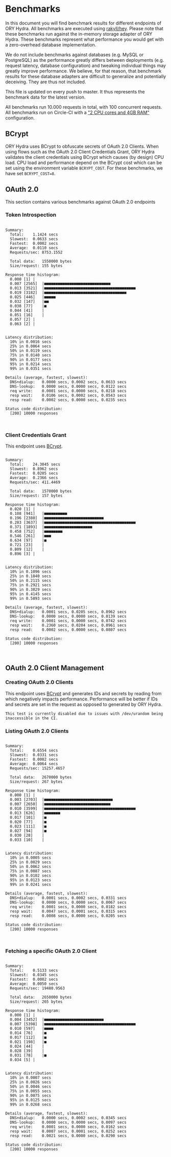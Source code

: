 # Benchmarks

In this document you will find benchmark results for different endpoints of ORY Hydra. All benchmarks are executed
using [rakyll/hey](https://github.com/rakyll/hey). Please note that these benchmarks run against the in-memory storage
adapter of ORY Hydra. These benchmarks represent what performance you would get with a zero-overhead database implementation.

We do not include benchmarks against databases (e.g. MySQL or PostgreSQL) as the performance greatly differs between
deployments (e.g. request latency, database configuration) and tweaking individual things may greatly improve performance.
We believe, for that reason, that benchmark results for these database adapters are difficult to generalize and potentially
deceiving. They are thus not included.

This file is updated on every push to master. It thus represents the benchmark data for the latest version.

All benchmarks run 10.000 requests in total, with 100 concurrent requests. All benchmarks run on Circle-CI with a
["2 CPU cores and 4GB RAM"](https://support.circleci.com/hc/en-us/articles/360000489307-Why-do-my-tests-take-longer-to-run-on-CircleCI-than-locally-)
configuration.

## BCrypt

ORY Hydra uses BCrypt to obfuscate secrets of OAuth 2.0 Clients. When using flows such as the OAuth 2.0 Client Credentials
Grant, ORY Hydra validates the client credentials using BCrypt which causes (by design) CPU load. CPU load and performance
depend on the BCrypt cost which can be set using the environment variable `BCRYPT_COST`. For these benchmarks,
we have set `BCRYPT_COST=8`.

## OAuth 2.0

This section contains various benchmarks against OAuth 2.0 endpoints

### Token Introspection

```

Summary:
  Total:	1.1424 secs
  Slowest:	0.0633 secs
  Fastest:	0.0002 secs
  Average:	0.0110 secs
  Requests/sec:	8753.1552
  
  Total data:	1550000 bytes
  Size/request:	155 bytes

Response time histogram:
  0.000 [1]	|
  0.007 [2565]	|■■■■■■■■■■■■■■■■■■■■■■■■■■■■■
  0.013 [3521]	|■■■■■■■■■■■■■■■■■■■■■■■■■■■■■■■■■■■■■■■■
  0.019 [3182]	|■■■■■■■■■■■■■■■■■■■■■■■■■■■■■■■■■■■■
  0.025 [446]	|■■■■■
  0.032 [147]	|■■
  0.038 [77]	|■
  0.044 [41]	|
  0.051 [16]	|
  0.057 [2]	|
  0.063 [2]	|


Latency distribution:
  10% in 0.0016 secs
  25% in 0.0064 secs
  50% in 0.0119 secs
  75% in 0.0140 secs
  90% in 0.0177 secs
  95% in 0.0214 secs
  99% in 0.0351 secs

Details (average, fastest, slowest):
  DNS+dialup:	0.0000 secs, 0.0002 secs, 0.0633 secs
  DNS-lookup:	0.0000 secs, 0.0000 secs, 0.0122 secs
  req write:	0.0001 secs, 0.0000 secs, 0.0218 secs
  resp wait:	0.0106 secs, 0.0002 secs, 0.0543 secs
  resp read:	0.0002 secs, 0.0000 secs, 0.0235 secs

Status code distribution:
  [200]	10000 responses



```

### Client Credentials Grant

This endpoint uses [BCrypt](#bcrypt).

```

Summary:
  Total:	24.3045 secs
  Slowest:	0.8962 secs
  Fastest:	0.0205 secs
  Average:	0.2366 secs
  Requests/sec:	411.4469
  
  Total data:	1570000 bytes
  Size/request:	157 bytes

Response time histogram:
  0.020 [1]	|
  0.108 [941]	|■■■■■■■■■■
  0.196 [2380]	|■■■■■■■■■■■■■■■■■■■■■■■■■■
  0.283 [3637]	|■■■■■■■■■■■■■■■■■■■■■■■■■■■■■■■■■■■■■■■■
  0.371 [1893]	|■■■■■■■■■■■■■■■■■■■■■
  0.458 [752]	|■■■■■■■■
  0.546 [261]	|■■■
  0.634 [97]	|■
  0.721 [23]	|
  0.809 [12]	|
  0.896 [3]	|


Latency distribution:
  10% in 0.1096 secs
  25% in 0.1840 secs
  50% in 0.2115 secs
  75% in 0.2921 secs
  90% in 0.3829 secs
  95% in 0.4145 secs
  99% in 0.5893 secs

Details (average, fastest, slowest):
  DNS+dialup:	0.0001 secs, 0.0205 secs, 0.8962 secs
  DNS-lookup:	0.0000 secs, 0.0000 secs, 0.0139 secs
  req write:	0.0001 secs, 0.0000 secs, 0.0742 secs
  resp wait:	0.2360 secs, 0.0204 secs, 0.8961 secs
  resp read:	0.0002 secs, 0.0000 secs, 0.0807 secs

Status code distribution:
  [200]	10000 responses



```

## OAuth 2.0 Client Management

### Creating OAuth 2.0 Clients

This endpoint uses [BCrypt](#bcrypt) and generates IDs and secrets by reading from  which negatively impacts
performance. Performance will be better if IDs and secrets are set in the request as opposed to generated by ORY Hydra.

```
This test is currently disabled due to issues with /dev/urandom being inaccessible in the CI.
```

### Listing OAuth 2.0 Clients

```

Summary:
  Total:	0.6554 secs
  Slowest:	0.0331 secs
  Fastest:	0.0002 secs
  Average:	0.0064 secs
  Requests/sec:	15257.4657
  
  Total data:	2670000 bytes
  Size/request:	267 bytes

Response time histogram:
  0.000 [1]	|
  0.003 [2703]	|■■■■■■■■■■■■■■■■■■■■■■■■■■■■■■
  0.007 [2650]	|■■■■■■■■■■■■■■■■■■■■■■■■■■■■■
  0.010 [3599]	|■■■■■■■■■■■■■■■■■■■■■■■■■■■■■■■■■■■■■■■■
  0.013 [626]	|■■■■■■■
  0.017 [101]	|■
  0.020 [77]	|■
  0.023 [111]	|■
  0.027 [94]	|■
  0.030 [28]	|
  0.033 [10]	|


Latency distribution:
  10% in 0.0005 secs
  25% in 0.0029 secs
  50% in 0.0062 secs
  75% in 0.0087 secs
  90% in 0.0102 secs
  95% in 0.0123 secs
  99% in 0.0241 secs

Details (average, fastest, slowest):
  DNS+dialup:	0.0001 secs, 0.0002 secs, 0.0331 secs
  DNS-lookup:	0.0000 secs, 0.0000 secs, 0.0067 secs
  req write:	0.0001 secs, 0.0000 secs, 0.0182 secs
  resp wait:	0.0047 secs, 0.0001 secs, 0.0315 secs
  resp read:	0.0008 secs, 0.0000 secs, 0.0205 secs

Status code distribution:
  [200]	10000 responses



```

### Fetching a specific OAuth 2.0 Client

```

Summary:
  Total:	0.5133 secs
  Slowest:	0.0345 secs
  Fastest:	0.0002 secs
  Average:	0.0050 secs
  Requests/sec:	19480.9563
  
  Total data:	2650000 bytes
  Size/request:	265 bytes

Response time histogram:
  0.000 [1]	|
  0.004 [3452]	|■■■■■■■■■■■■■■■■■■■■■■■■■■
  0.007 [5398]	|■■■■■■■■■■■■■■■■■■■■■■■■■■■■■■■■■■■■■■■■
  0.010 [597]	|■■■■
  0.014 [76]	|■
  0.017 [112]	|■
  0.021 [198]	|■
  0.024 [44]	|
  0.028 [39]	|
  0.031 [78]	|■
  0.034 [5]	|


Latency distribution:
  10% in 0.0007 secs
  25% in 0.0026 secs
  50% in 0.0046 secs
  75% in 0.0055 secs
  90% in 0.0075 secs
  95% in 0.0125 secs
  99% in 0.0268 secs

Details (average, fastest, slowest):
  DNS+dialup:	0.0000 secs, 0.0002 secs, 0.0345 secs
  DNS-lookup:	0.0000 secs, 0.0000 secs, 0.0097 secs
  req write:	0.0001 secs, 0.0000 secs, 0.0162 secs
  resp wait:	0.0007 secs, 0.0001 secs, 0.0252 secs
  resp read:	0.0021 secs, 0.0000 secs, 0.0290 secs

Status code distribution:
  [200]	10000 responses



```
